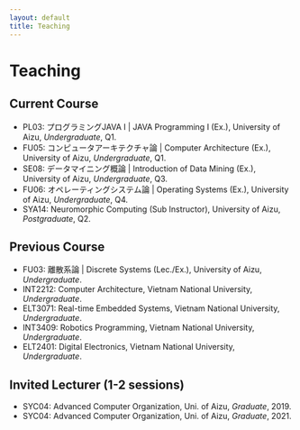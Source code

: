 ```yaml
---
layout: default
title: Teaching
---
```



# Teaching

## Current Course
- PL03: プログラミングJAVA I \| JAVA Programming I (Ex.), University of Aizu, *Undergraduate*,  Q1.
- FU05: コンピュータアーキテクチャ論 \| Computer Architecture (Ex.), University of Aizu, *Undergraduate*,  Q1.
- SE08: データマイニング概論 \| Introduction of Data Mining (Ex.), University of Aizu, *Undergraduate*, Q3.
- FU06: オペレーティングシステム論 \| Operating Systems (Ex.), University of Aizu, *Undergraduate*,  Q4.
- SYA14: Neuromorphic Computing (Sub Instructor), University of Aizu, *Postgraduate*,  Q2.
  
## Previous Course
- FU03: 離散系論 \| Discrete Systems (Lec./Ex.), University of Aizu, *Undergraduate*.
- INT2212: Computer Architecture, Vietnam National University, *Undergraduate*.
- ELT3071: Real-time Embedded Systems, Vietnam National University, *Undergraduate*.
- INT3409: Robotics Programming, Vietnam National University, *Undergraduate*.
- ELT2401: Digital Electronics, Vietnam National University, *Undergraduate*.

## Invited Lecturer (1-2 sessions)
- SYC04: Advanced Computer Organization, Uni. of Aizu, *Graduate*, 2019.
- SYC04: Advanced Computer Organization, Uni. of Aizu, *Graduate*, 2021.

